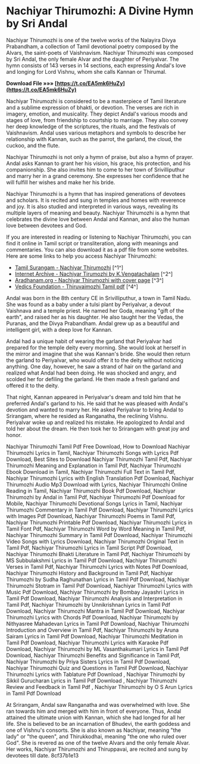 
 
# Nachiyar Thirumozhi: A Divine Hymn by Sri Andal
 
Nachiyar Thirumozhi is one of the twelve works of the Nalayira Divya Prabandham, a collection of Tamil devotional poetry composed by the Alvars, the saint-poets of Vaishnavism. Nachiyar Thirumozhi was composed by Sri Andal, the only female Alvar and the daughter of Periyalvar. The hymn consists of 143 verses in 14 sections, each expressing Andal's love and longing for Lord Vishnu, whom she calls Kannan or Thirumal.
 
**Download File »»» [https://t.co/EA5mk6HuZy](https://t.co/EA5mk6HuZy)**


 
Nachiyar Thirumozhi is considered to be a masterpiece of Tamil literature and a sublime expression of bhakti, or devotion. The verses are rich in imagery, emotion, and musicality. They depict Andal's various moods and stages of love, from friendship to courtship to marriage. They also convey her deep knowledge of the scriptures, the rituals, and the festivals of Vaishnavism. Andal uses various metaphors and symbols to describe her relationship with Kannan, such as the parrot, the garland, the cloud, the cuckoo, and the flute.
 
Nachiyar Thirumozhi is not only a hymn of praise, but also a hymn of prayer. Andal asks Kannan to grant her his vision, his grace, his protection, and his companionship. She also invites him to come to her town of Srivilliputhur and marry her in a grand ceremony. She expresses her confidence that he will fulfill her wishes and make her his bride.
 
Nachiyar Thirumozhi is a hymn that has inspired generations of devotees and scholars. It is recited and sung in temples and homes with reverence and joy. It is also studied and interpreted in various ways, revealing its multiple layers of meaning and beauty. Nachiyar Thirumozhi is a hymn that celebrates the divine love between Andal and Kannan, and also the human love between devotees and God.
 
If you are interested in reading or listening to Nachiyar Thirumozhi, you can find it online in Tamil script or transliteration, along with meanings and commentaries. You can also download it as a pdf file from some websites. Here are some links to help you access Nachiyar Thirumozhi:
 
- [Tamil Surangam - Nachiyar Thirumozhi](http://www.tamilsurangam.in/literatures/divya_prabandham/naachiyaar_thirumozhi.html) [^1^]
- [Internet Archive - Nachiyar Tirumozhi by K.Vengatachalam](https://archive.org/details/nachiyartirumozh015362mbp) [^2^]
- [Aradhanam.org - Nachiyar Thirumozhi with cover page](https://www.aradhanam.org/wp-content/uploads/2015/11/29-n-AchchiyAr-thirumozhi-0504-0646-withCoverPage.pdf) [^3^]
- [Vedics Foundation - Thiruvaimozhi Tamil pdf](https://www.vedics.org/index.php/downloads/free/divyaprabandham/divyaprabandham-tamil/fourth-thousand/thiruvaimozhi-tamil-pdf) [^4^]

Andal was born in the 8th century CE in Srivilliputhur, a town in Tamil Nadu. She was found as a baby under a tulsi plant by Periyalvar, a devout Vaishnava and a temple priest. He named her Goda, meaning "gift of the earth", and raised her as his daughter. He also taught her the Vedas, the Puranas, and the Divya Prabandham. Andal grew up as a beautiful and intelligent girl, with a deep love for Kannan.
 
Andal had a unique habit of wearing the garland that Periyalvar had prepared for the temple deity every morning. She would look at herself in the mirror and imagine that she was Kannan's bride. She would then return the garland to Periyalvar, who would offer it to the deity without noticing anything. One day, however, he saw a strand of hair on the garland and realized what Andal had been doing. He was shocked and angry, and scolded her for defiling the garland. He then made a fresh garland and offered it to the deity.
 
That night, Kannan appeared in Periyalvar's dream and told him that he preferred Andal's garland to his. He said that he was pleased with Andal's devotion and wanted to marry her. He asked Periyalvar to bring Andal to Srirangam, where he resided as Ranganatha, the reclining Vishnu. Periyalvar woke up and realized his mistake. He apologized to Andal and told her about the dream. He then took her to Srirangam with great joy and honor.
 
Nachiyar Thirumozhi Tamil Pdf Free Download,  How to Download Nachiyar Thirumozhi Lyrics in Tamil,  Nachiyar Thirumozhi Songs with Lyrics Pdf Download,  Best Sites to Download Nachiyar Thirumozhi Tamil Pdf,  Nachiyar Thirumozhi Meaning and Explanation in Tamil Pdf,  Nachiyar Thirumozhi Ebook Download in Tamil,  Nachiyar Thirumozhi Full Text in Tamil Pdf,  Nachiyar Thirumozhi Lyrics with English Translation Pdf Download,  Nachiyar Thirumozhi Audio Mp3 Download with Lyrics,  Nachiyar Thirumozhi Online Reading in Tamil,  Nachiyar Thirumozhi Book Pdf Download,  Nachiyar Thirumozhi by Andal in Tamil Pdf,  Nachiyar Thirumozhi Pdf Download for Mobile,  Nachiyar Thirumozhi Devotional Songs Lyrics in Tamil,  Nachiyar Thirumozhi Commentary in Tamil Pdf Download,  Nachiyar Thirumozhi Lyrics with Images Pdf Download,  Nachiyar Thirumozhi Poems in Tamil Pdf,  Nachiyar Thirumozhi Printable Pdf Download,  Nachiyar Thirumozhi Lyrics in Tamil Font Pdf,  Nachiyar Thirumozhi Word by Word Meaning in Tamil Pdf,  Nachiyar Thirumozhi Summary in Tamil Pdf Download,  Nachiyar Thirumozhi Video Songs with Lyrics Download,  Nachiyar Thirumozhi Original Text in Tamil Pdf,  Nachiyar Thirumozhi Lyrics in Tamil Script Pdf Download,  Nachiyar Thirumozhi Bhakti Literature in Tamil Pdf,  Nachiyar Thirumozhi by MS Subbulakshmi Lyrics in Tamil Pdf Download,  Nachiyar Thirumozhi Verses in Tamil Pdf,  Nachiyar Thirumozhi Lyrics with Notes Pdf Download,  Nachiyar Thirumozhi History and Background in Tamil Pdf,  Nachiyar Thirumozhi by Sudha Raghunathan Lyrics in Tamil Pdf Download,  Nachiyar Thirumozhi Stotram in Tamil Pdf Download,  Nachiyar Thirumozhi Lyrics with Music Pdf Download,  Nachiyar Thirumozhi by Bombay Jayashri Lyrics in Tamil Pdf Download,  Nachiyar Thirumozhi Analysis and Interpretation in Tamil Pdf,  Nachiyar Thirumozhi by Unnikrishnan Lyrics in Tamil Pdf Download,  Nachiyar Thirumozhi Mantra in Tamil Pdf Download,  Nachiyar Thirumozhi Lyrics with Chords Pdf Download,  Nachiyar Thirumozhi by Nithyasree Mahadevan Lyrics in Tamil Pdf Download,  Nachiyar Thirumozhi Introduction and Overview in Tamil Pdf,  Nachiyar Thirumozhi by Aruna Sairam Lyrics in Tamil Pdf Download,  Nachiyar Thirumozhi Meditation in Tamil Pdf Download,  Nachiyar Thirumozhi Lyrics with Karaoke Pdf Download,  Nachiyar Thirumozhi by ML Vasanthakumari Lyrics in Tamil Pdf Download,  Nachiyar Thirumozhi Benefits and Significance in Tamil Pdf,  Nachiyar Thirumozhi by Priya Sisters Lyrics in Tamil Pdf Download,  Nachiyar Thirumozhi Quiz and Questions in Tamil Pdf Download,  Nachiyar Thirumozhi Lyrics with Tablature Pdf Download ,  Nachiyar Thirumozhi by Sikkil Gurucharan Lyrics in Tamil Pdf Download ,  Nachiyar Thirumozhi Review and Feedback in Tamil Pdf ,  Nachiyar Thirumozhi by O S Arun Lyrics in Tamil Pdf Download
 
At Srirangam, Andal saw Ranganatha and was overwhelmed with love. She ran towards him and merged with him in front of everyone. Thus, Andal attained the ultimate union with Kannan, which she had longed for all her life. She is believed to be an incarnation of Bhudevi, the earth goddess and one of Vishnu's consorts. She is also known as Nachiyar, meaning "the lady" or "the queen", and Thirukkodhai, meaning "the one who ruled over God". She is revered as one of the twelve Alvars and the only female Alvar. Her works, Nachiyar Thirumozhi and Thiruppavai, are recited and sung by devotees till date.
 8cf37b1e13
 
